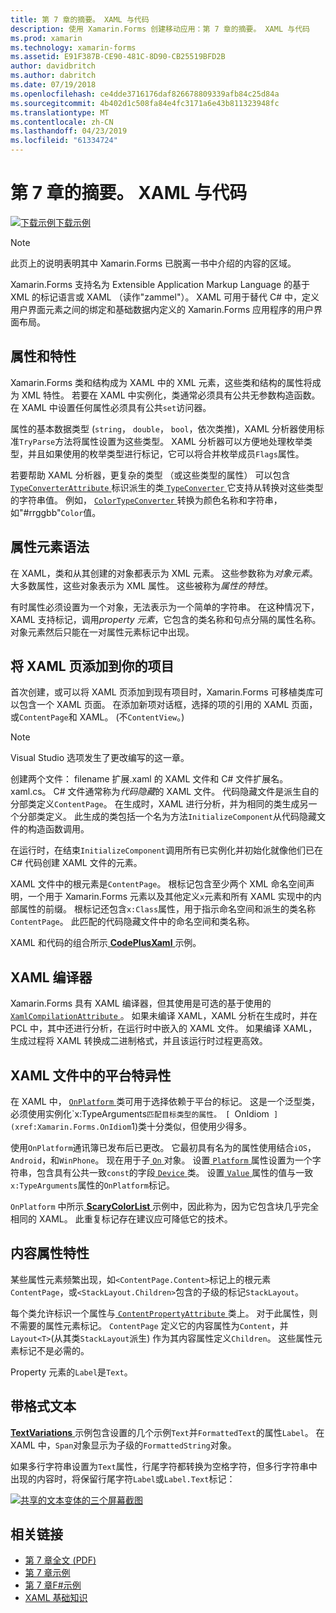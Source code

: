 ```yaml
---
title: 第 7 章的摘要。 XAML 与代码
description: 使用 Xamarin.Forms 创建移动应用：第 7 章的摘要。 XAML 与代码
ms.prod: xamarin
ms.technology: xamarin-forms
ms.assetid: E91F387B-CE90-481C-8D90-CB25519BFD2B
author: davidbritch
ms.author: dabritch
ms.date: 07/19/2018
ms.openlocfilehash: ce4dde3716176daf826678809339afb84c25d84a
ms.sourcegitcommit: 4b402d1c508fa84e4fc3171a6e43b811323948fc
ms.translationtype: MT
ms.contentlocale: zh-CN
ms.lasthandoff: 04/23/2019
ms.locfileid: "61334724"
---
```

# <a name="summary-of-chapter-7-xaml-vs-code"></a>第 7 章的摘要。 XAML 与代码

[![下载示例](~/media/shared/download.png)下载示例](https://github.com/xamarin/xamarin-forms-book-samples/tree/master/Chapter07)

> [!NOTE]
> 此页上的说明表明其中 Xamarin.Forms 已脱离一书中介绍的内容的区域。

Xamarin.Forms 支持名为 Extensible Application Markup Language 的基于 XML 的标记语言或 XAML （读作"zammel"）。 XAML 可用于替代 C# 中，定义用户界面元素之间的绑定和基础数据内定义的 Xamarin.Forms 应用程序的用户界面布局。

## <a name="properties-and-attributes"></a>属性和特性

Xamarin.Forms 类和结构成为 XAML 中的 XML 元素，这些类和结构的属性将成为 XML 特性。 若要在 XAML 中实例化，类通常必须具有公共无参数构造函数。 在 XAML 中设置任何属性必须具有公共`set`访问器。

属性的基本数据类型 (`string`， `double`， `bool`，依次类推)，XAML 分析器使用标准`TryParse`方法将属性设置为这些类型。 XAML 分析器可以方便地处理枚举类型，并且如果使用的枚举类型进行标记，它可以将合并枚举成员`Flags`属性。

若要帮助 XAML 分析器，更复杂的类型 （或这些类型的属性） 可以包含[ `TypeConverterAttribute` ](xref:Xamarin.Forms.TypeConverterAttribute)标识派生的类[ `TypeConverter` ](xref:Xamarin.Forms.TypeConverter)它支持从转换对这些类型的字符串值。 例如， [ `ColorTypeConverter` ](xref:Xamarin.Forms.ColorTypeConverter)转换为颜色名称和字符串，如"#rrggbb"`Color`值。

## <a name="property-element-syntax"></a>属性元素语法

在 XAML，类和从其创建的对象都表示为 XML 元素。 这些参数称为*对象元素*。 大多数属性，这些对象表示为 XML 属性。 这些被称为*属性的特性*。

有时属性必须设置为一个对象，无法表示为一个简单的字符串。 在这种情况下，XAML 支持标记，调用*property 元素*，它包含的类名称和句点分隔的属性名称。 对象元素然后只能在一对属性元素标记中出现。

## <a name="adding-a-xaml-page-to-your-project"></a>将 XAML 页添加到你的项目

首次创建，或可以将 XAML 页添加到现有项目时，Xamarin.Forms 可移植类库可以包含一个 XAML 页面。 在添加新项对话框，选择的项的引用的 XAML 页面，或`ContentPage`和 XAML。 (不`ContentView`。)

> [!NOTE]
> Visual Studio 选项发生了更改编写的这一章。

创建两个文件： filename 扩展.xaml 的 XAML 文件和 C# 文件扩展名。 xaml.cs。 C# 文件通常称为*代码隐藏*的 XAML 文件。 代码隐藏文件是派生自的分部类定义`ContentPage`。 在生成时，XAML 进行分析，并为相同的类生成另一个分部类定义。 此生成的类包括一个名为方法`InitializeComponent`从代码隐藏文件的构造函数调用。

在运行时，在结束`InitializeComponent`调用所有已实例化并初始化就像他们已在 C# 代码创建 XAML 文件的元素。

XAML 文件中的根元素是`ContentPage`。 根标记包含至少两个 XML 命名空间声明，一个用于 Xamarin.Forms 元素以及其他定义`x`元素和所有 XAML 实现中的内部属性的前缀。 根标记还包含`x:Class`属性，用于指示命名空间和派生的类名称`ContentPage`。 此匹配的代码隐藏文件中的命名空间和类名称。

XAML 和代码的组合所示[ **CodePlusXaml** ](https://github.com/xamarin/xamarin-forms-book-samples/tree/master/Chapter07)示例。

## <a name="the-xaml-compiler"></a>XAML 编译器

Xamarin.Forms 具有 XAML 编译器，但其使用是可选的基于使用的[ `XamlCompilationAttribute` ](xref:Xamarin.Forms.Xaml.XamlCompilationAttribute)。 如果未编译 XAML，XAML 分析在生成时，并在 PCL 中，其中还进行分析，在运行时中嵌入的 XAML 文件。 如果编译 XAML，生成过程将 XAML 转换成二进制格式，并且该运行时过程更高效。

## <a name="platform-specificity-in-the-xaml-file"></a>XAML 文件中的平台特异性

在 XAML 中， [ `OnPlatform` ](xref:Xamarin.Forms.OnPlatform`1)类可用于选择依赖于平台的标记。 这是一个泛型类，必须使用实例化`x:TypeArguments`匹配目标类型的属性。 [ `OnIdiom` ](xref:Xamarin.Forms.OnIdiom`1)类十分类似，但使用少得多。

使用`OnPlatform`通讯簿已发布后已更改。 它最初具有名为的属性使用结合`iOS`， `Android`，和`WinPhone`。 现在用于子[ `On` ](xref:Xamarin.Forms.On)对象。 设置[ `Platform` ](xref:Xamarin.Forms.On.Platform)属性设置为一个字符串，包含具有公共一致`const`的字段[ `Device` ](xref:Xamarin.Forms.Device)类。 设置[ `Value` ](xref:Xamarin.Forms.On.Value)属性的值与一致`x:TypeArguments`属性的`OnPlatform`标记。

`OnPlatform` 中所示[ **ScaryColorList** ](https://github.com/xamarin/xamarin-forms-book-samples/tree/master/Chapter07/ScaryColorList)示例中，因此称为，因为它包含块几乎完全相同的 XAML。 此重复标记存在建议应可降低它的技术。

## <a name="the-content-property-attributes"></a>内容属性特性

某些属性元素频繁出现，如`<ContentPage.Content>`标记上的根元素`ContentPage`，或`<StackLayout.Children>`包含的子级的标记`StackLayout`。

每个类允许标识一个属性与[ `ContentPropertyAttribute` ](xref:Xamarin.Forms.ContentPropertyAttribute)类上。 对于此属性，则不需要的属性元素标记。 `ContentPage` 定义它的内容属性为`Content`，并`Layout<T>`(从其类`StackLayout`派生) 作为其内容属性定义`Children`。 这些属性元素标记不是必需的。

Property 元素的`Label`是`Text`。

## <a name="formatted-text"></a>带格式文本

[ **TextVariations** ](https://github.com/xamarin/xamarin-forms-book-samples/tree/master/Chapter07/TextVariations)示例包含设置的几个示例`Text`并`FormattedText`的属性`Label`。 在 XAML 中，`Span`对象显示为子级的`FormattedString`对象。

 如果多行字符串设置为`Text`属性，行尾字符都转换为空格字符，但多行字符串中出现的内容时，将保留行尾字符`Label`或`Label.Text`标记：

 [![共享的文本变体的三个屏幕截图](images/ch07fg03-small.png "格式的文本变体")](images/ch07fg03-large.png#lightbox "格式化文本变体")

## <a name="related-links"></a>相关链接

- [第 7 章全文 (PDF)](https://download.xamarin.com/developer/xamarin-forms-book/XamarinFormsBook-Ch07-Apr2016.pdf)
- [第 7 章示例](https://github.com/xamarin/xamarin-forms-book-samples/tree/master/Chapter07)
- [第 7 章F#示例](https://github.com/xamarin/xamarin-forms-book-samples/tree/master/Chapter07/FS/CodePlusXaml)
- [XAML 基础知识](~/xamarin-forms/xaml/xaml-basics/index.md)
